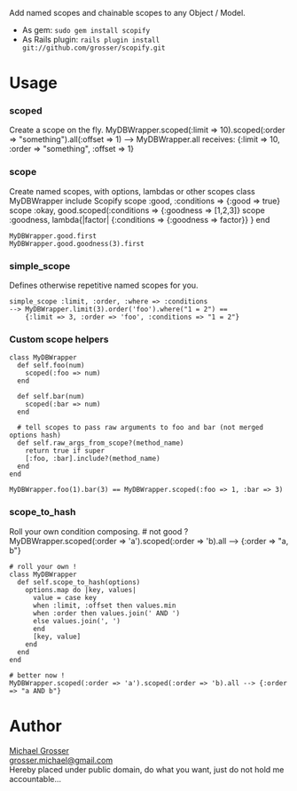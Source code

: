 Add named scopes and chainable scopes to any Object / Model.

 - As gem: ` sudo gem install scopify `
 - As Rails plugin: ` rails plugin install git://github.com/grosser/scopify.git `

Usage
=====

### scoped
Create a scope on the fly.
    MyDBWrapper.scoped(:limit => 10).scoped(:order => "something").all(:offset => 1)
    --> MyDBWrapper.all receives: {:limit => 10, :order => "something", :offset => 1}

### scope
Create named scopes, with options, lambdas or other scopes
    class MyDBWrapper
      include Scopify
      scope :good, :conditions => {:good => true}
      scope :okay, good.scoped(:conditions => {:goodness => [1,2,3]}
      scope :goodness, lambda{|factor| {:conditions => {:goodness => factor}} }
    end

    MyDBWrapper.good.first
    MyDBWrapper.good.goodness(3).first

### simple_scope
Defines otherwise repetitive named scopes for you.

    simple_scope :limit, :order, :where => :conditions
    --> MyDBWrapper.limit(3).order('foo').where("1 = 2") == 
        {:limit => 3, :order => 'foo', :conditions => "1 = 2"}


### Custom scope helpers
    class MyDBWrapper
      def self.foo(num)
        scoped(:foo => num)
      end

      def self.bar(num)
        scoped(:bar => num)
      end

      # tell scopes to pass raw arguments to foo and bar (not merged options hash)
      def self.raw_args_from_scope?(method_name)
        return true if super
        [:foo, :bar].include?(method_name)
      end
    end

    MyDBWrapper.foo(1).bar(3) == MyDBWrapper.scoped(:foo => 1, :bar => 3)

### scope_to_hash
Roll your own condition composing.
    # not good ?
    MyDBWrapper.scoped(:order => 'a').scoped(:order => 'b).all --> {:order => "a, b"}

    # roll your own !
    class MyDBWrapper
      def self.scope_to_hash(options)
        options.map do |key, values|
          value = case key
          when :limit, :offset then values.min
          when :order then values.join(' AND ')
          else values.join(', ')
          end
          [key, value]
        end
      end
    end

    # better now !
    MyDBWrapper.scoped(:order => 'a').scoped(:order => 'b).all --> {:order => "a AND b"}

Author
======
[Michael Grosser](http://pragmatig.wordpress.com)  
grosser.michael@gmail.com  
Hereby placed under public domain, do what you want, just do not hold me accountable...